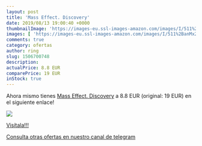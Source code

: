 ```yaml
---
layout: post
title: 'Mass Effect. Discovery'
date: 2019/08/13 19:00:40 +0000
thumbnailImage: 'https://images-eu.ssl-images-amazon.com/images/I/511%2BanMx27L._SL200_.jpg'
images: [ 'https://images-eu.ssl-images-amazon.com/images/I/511%2BanMx27L._SL200_.jpg' ]
comments: true
category: ofertas
author: ring
slug: 1506700748
description:
actualPrice: 8.8 EUR
comparePrice: 19 EUR
inStock: true
---
```


Ahora mismo tienes [Mass Effect. Discovery](https://www.amazon.com/dp/1506700748/?tag=redken08-20) a 8.8 EUR (original: 19 EUR) en el siguiente enlace!

[![](https://images-eu.ssl-images-amazon.com/images/I/511%2BanMx27L._SL200_.jpg)](https://www.amazon.com/dp/1506700748/?tag=redken08-20)

[Visítala!!!](https://www.amazon.com/dp/1506700748/?tag=redken08-20)

[Consulta otras ofertas en nuestro canal de telegram](https://t.me/s/ofertas25)
